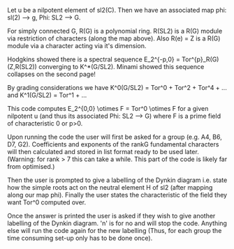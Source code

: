 Let u be a nilpotent element of sl2(C). Then we have an associated map phi: sl(2) --> g, Phi: SL2 --> G. 

For simply connected G, R(G) is a polynomial ring. 
R(SL2) is a R(G) module via restriction of characters (along the map above).
Also R(e) = Z is a R(G) module via a character acting via it's dimension.

Hodgkins showed there is a spectral sequence E_2^{-p,0} = Tor^{p}_R(G)(Z,R(SL2)) converging to K^*(G/SL2).
Minami showed this sequence collapses on the second page!

By grading considerations we have K^0(G/SL2) = Tor^0 + Tor^2 + Tor^4 + ... and K^1(G/SL2) = Tor^1 + ...

This code computes E_2^{0,0} \otimes F = Tor^0 \otimes F for a given nilpotent u (and thus its associated Phi: SL2 --> G)
where F is a prime field of characteristic 0 or p>0.

Upon running the code the user will first be asked for a group (e.g. A4, B6, D7, G2). Coefficients and exponents
of the rankG fundamental characters will then calculated and stored in list format ready to be used later. 
(Warning: for rank > 7 this can take a while. This part of the code is likely far from optimised.)

Then the user is prompted to give a labelling of the Dynkin diagram i.e. state how the simple roots act on the neutral element
H of sl2 (after mapping along our map phi). Finally the user states the characteristic of the field they want Tor^0 computed over. 

Once the answer is printed the user is asked if they wish to give another labelling of the Dynkin diagram. 'n' is for no and
will stop the code. Anything else will run the code again for the new labelling (Thus, for each group the
time consuming set-up only has to be done once).
